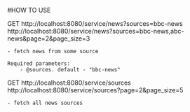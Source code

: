 #HOW TO USE

GET http://localhost:8080/service/news?sources=bbc-news
	http://localhost:8080/service/news?sources=bbc-news,abc-news&page=2&page_size=3

	- fetch news from some source	
	
	Required parameters:
		- @sources. default - "bbc-news"	

GET http://localhost:8080/service/sources
	http://localhost:8080/service/sources?page=2&page_size=5

	- fetch all news sources
	
	